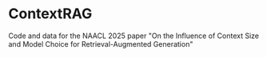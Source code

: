 # ContextRAG
Code and data for the NAACL 2025 paper "On the Influence of Context Size and Model Choice for Retrieval-Augmented Generation"
